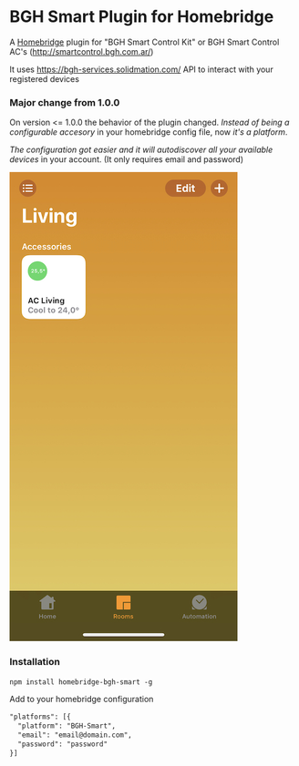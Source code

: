 # BGH Smart Plugin for Homebridge

A [Homebridge](https://github.com/nfarina/homebridge) plugin for "BGH Smart Control Kit" or BGH Smart Control AC's (http://smartcontrol.bgh.com.ar/)

It uses https://bgh-services.solidmation.com/ API to interact with your registered devices

### Major change from 1.0.0

On version <= 1.0.0 the behavior of the plugin changed. *Instead of being a configurable accesory* in your homebridge config file, now *it's a platform*.

*The configuration got easier and it will autodiscover all your available devices* in your account. (It only requires email and password)

![BGH Smart AC in Home](screenshot.jpg?raw=true "BGH Smart AC in Home")

### Installation

```
npm install homebridge-bgh-smart -g
```

Add to your homebridge configuration

```
"platforms": [{
  "platform": "BGH-Smart",
  "email": "email@domain.com",
  "password": "password"
}]
```
